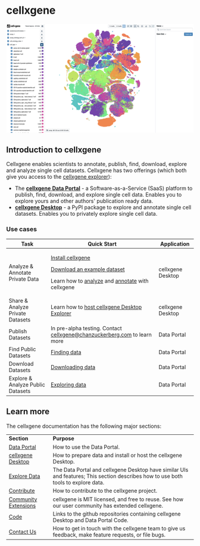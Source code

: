 # cellxgene

![cellxgene explorer](<.gitbook/assets/image (12).png>)

## Introduction to cellxgene

Cellxgene enables scientists to annotate, publish, find, download, explore and analyze single cell datasets. Cellxgene has two offerings (which both give you access to the [cellxgene explorer](broken-reference/)):

* The [**cellxgene** **Data Portal**](https://cellxgene.cziscience.com) - a Software-as-a-Service (SaaS) platform to publish, find, download, and explore single cell data. Enables you to explore yours and other authors' publication ready data.
* [**cellxgene Desktop**](https://github.com/chanzuckerberg/cellxgene) - a PyPI package to explore and annotate single cell datasets. Enables you to privately explore single cell data.

### Use cases

| Task                              | Quick Start                                                                                                                                                                                                                                                                           | Application       |
| --------------------------------- | ------------------------------------------------------------------------------------------------------------------------------------------------------------------------------------------------------------------------------------------------------------------------------------- | ----------------- |
| Analyze & Annotate Private Data   | <p><a href="desktop/install.md">Install cellxgene</a></p><p><a href="portal/data-portal.md#download">Download an example dataset</a></p><p>Learn how to <a href="explore-data/explorer-tutorials.md">analyze</a> and <a href="desktop/annotations.md">annotate</a> with cellxgene</p> | cellxgene Desktop |
| Share & Analyze Private Datasets  | Learn how to [host cellxgene Desktop Explorer](desktop/self-hosting/)                                                                                                                                                                                                                 | cellxgene Desktop |
| Publish Datasets                  | In pre-alpha testing. Contact [cellxgene@chanzuckerberg.com](mailto:cellxgene@chanzuckerberg.com) to learn more                                                                                                                                                                       | Data Portal       |
| Find Public Datasets              | [Finding data](portal/data-portal.md#find-data)                                                                                                                                                                                                                                       | Data Portal       |
| Download Datasets                 | [Downloading data](portal/data-portal.md#download-data)                                                                                                                                                                                                                               | Data Portal       |
| Explore & Analyze Public Datasets | [Exploring data](portal/data-portal.md#explore-data)                                                                                                                                                                                                                                  | Data Portal       |

## Learn more

The cellxgene documentation has the following major sections:

|                                                 |                                                                                                                                    |
| ----------------------------------------------- | ---------------------------------------------------------------------------------------------------------------------------------- |
| **Section**                                     | **Purpose**                                                                                                                        |
| [Data Portal](portal/data-portal.md)            | How to use the Data Portal.                                                                                                        |
| [cellxgene Desktop](desktop/quick-start.md)     | How to prepare data and install or host the cellxgene Desktop.                                                                     |
| [Explore Data](broken-reference/)               | The Data Portal and cellxgene Desktop have similar UIs and features; This section describes how to use both tools to explore data. |
| [Contribute](contribute.md)                     | How to contribute to the cellxgene project.                                                                                        |
| [Community Extensions](community-extensions.md) | cellxgene is MIT licensed, and free to reuse. See how our user community has extended cellxgene.                                   |
| [Code](code.md)                                 | Links to the github repositories containing cellxgene Desktop and Data Portal Code.                                                |
| [Contact Us](contact-us.md)                     | How to get in touch with the cellxgene team to give us feedback, make feature requests, or file bugs.                              |
